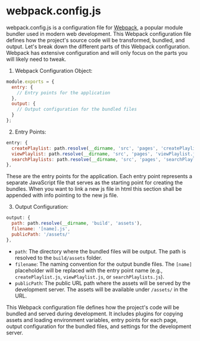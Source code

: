 # webpack.config.js

webpack.config.js is a configuration file for [Webpack](https://www.freecodecamp.org/news/an-intro-to-webpack-what-it-is-and-how-to-use-it-8304ecdc3c60/), a popular module bundler used in modern web development. This Webpack configuration file defines how the project's source code will be transformed, bundled, and output. Let's break down the different parts of this Webpack configuration.
Webpack has extensive configuration and will only focus on the parts you will likely need to tweak.

1. Webpack Configuration Object:
```javascript
module.exports = {
  entry: {
    // Entry points for the application
  },
  output: {
    // Output configuration for the bundled files
  }
};
```

2. Entry Points:
```javascript
entry: {
  createPlaylist: path.resolve(__dirname, 'src', 'pages', 'createPlaylist.js'),
  viewPlaylist: path.resolve(__dirname, 'src', 'pages', 'viewPlaylist.js'),
  searchPlaylists: path.resolve(__dirname, 'src', 'pages', 'searchPlaylists.js'),
},
```
These are the entry points for the application. Each entry point represents a separate JavaScript file that serves as the starting point for creating the bundles. When you want to link a new js file in html 
this section shall be appended with info pointing to the new js file.


3. Output Configuration:
```javascript
output: {
  path: path.resolve(__dirname, 'build', 'assets'),
  filename: '[name].js',
  publicPath: '/assets/'
},
```
- `path`: The directory where the bundled files will be output. The path is resolved to the `build/assets` folder.
- `filename`: The naming convention for the output bundle files. The `[name]` placeholder will be replaced with the entry point name (e.g., `createPlaylist.js`, `viewPlaylist.js`, or `searchPlaylists.js`).
- `publicPath`: The public URL path where the assets will be served by the development server. The assets will be available under `/assets/` in the URL.

This Webpack configuration file defines how the project's code will be bundled and served during development. It includes plugins for copying assets and loading environment variables, entry points for each page, output configuration for the bundled files, and settings for the development server.